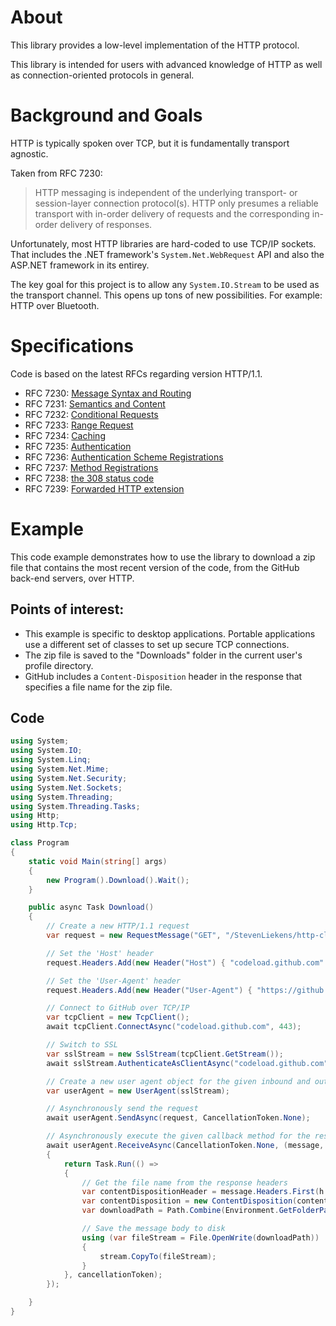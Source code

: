 ﻿# About
This library provides a low-level implementation of the HTTP protocol.

This library is intended for users with advanced knowledge of HTTP as well as connection-oriented protocols in general.

# Background and Goals

HTTP is typically spoken over TCP, but it is fundamentally transport agnostic.

Taken from RFC 7230:
> HTTP messaging is independent of the underlying transport- or
> session-layer connection protocol(s).  HTTP only presumes a reliable
> transport with in-order delivery of requests and the corresponding
> in-order delivery of responses.

Unfortunately, most HTTP libraries are hard-coded to use TCP/IP sockets. That includes the .NET framework's `System.Net.WebRequest` API and also the ASP.NET framework in its entirey.

The key goal for this project is to allow any `System.IO.Stream` to be used as the transport channel. This opens up tons of new possibilities. For example: HTTP over Bluetooth.

# Specifications
Code is based on the latest RFCs regarding version HTTP/1.1.  

* RFC 7230: [Message Syntax and Routing](http://tools.ietf.org/html/rfc7230)
* RFC 7231: [Semantics and Content](http://tools.ietf.org/html/rfc7231)
* RFC 7232: [Conditional Requests](http://tools.ietf.org/html/rfc7232)
* RFC 7233: [Range Request](http://tools.ietf.org/html/rfc7233)
* RFC 7234: [Caching](http://tools.ietf.org/html/rfc7234)
* RFC 7235: [Authentication](http://tools.ietf.org/html/rfc7235)
* RFC 7236: [Authentication Scheme Registrations](http://tools.ietf.org/html/rfc7236)
* RFC 7237: [Method Registrations](http://tools.ietf.org/html/rfc7237)
* RFC 7238: [the 308 status code](http://tools.ietf.org/html/rfc7238)
* RFC 7239: [Forwarded HTTP extension](http://tools.ietf.org/html/rfc7239)

# Example

This code example demonstrates how to use the library to download a zip file that contains the most recent version of the code, from the GitHub back-end servers, over HTTP.

## Points of interest:

* This example is specific to desktop applications. Portable applications use a different set of classes to set up secure TCP connections.
* The zip file is saved to the "Downloads" folder in the current user's profile directory.
* GitHub includes a `Content-Disposition` header in the response that specifies a file name for the zip file.

## Code

```c#
using System;
using System.IO;
using System.Linq;
using System.Net.Mime;
using System.Net.Security;
using System.Net.Sockets;
using System.Threading;
using System.Threading.Tasks;
using Http;
using Http.Tcp;
```

```c#
class Program
{
    static void Main(string[] args)
    {
        new Program().Download().Wait();
    }

    public async Task Download()
    {
        // Create a new HTTP/1.1 request
        var request = new RequestMessage("GET", "/StevenLiekens/http-client/zip/master", Version.Parse("1.1"));

        // Set the 'Host' header
        request.Headers.Add(new Header("Host") { "codeload.github.com" });

        // Set the 'User-Agent' header
        request.Headers.Add(new Header("User-Agent") { "https://github.com/StevenLiekens/http-client" });

        // Connect to GitHub over TCP/IP
        var tcpClient = new TcpClient();
        await tcpClient.ConnectAsync("codeload.github.com", 443);

        // Switch to SSL
        var sslStream = new SslStream(tcpClient.GetStream());
        await sslStream.AuthenticateAsClientAsync("codeload.github.com");

        // Create a new user agent object for the given inbound and outbound streams (in/out are the same in this case)
        var userAgent = new UserAgent(sslStream);

        // Asynchronously send the request
        await userAgent.SendAsync(request, CancellationToken.None);

        // Asynchronously execute the given callback method for the response
        await userAgent.ReceiveAsync(CancellationToken.None, (message, stream, cancellationToken) =>
        {
            return Task.Run(() =>
            {
                // Get the file name from the response headers
                var contentDispositionHeader = message.Headers.First(h => h.Name.Equals("Content-Disposition")).First();
                var contentDisposition = new ContentDisposition(contentDispositionHeader);
                var downloadPath = Path.Combine(Environment.GetFolderPath(Environment.SpecialFolder.UserProfile), "Downloads", contentDisposition.FileName);

                // Save the message body to disk
                using (var fileStream = File.OpenWrite(downloadPath))
                {
                    stream.CopyTo(fileStream);
                }
            }, cancellationToken);
        });

    }
}
```